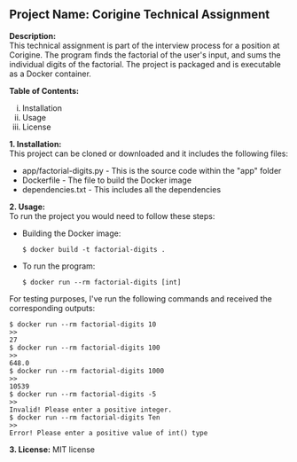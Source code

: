 ## **Project Name:** Corigine Technical Assignment

**Description:** <br>This technical assignment is part of the interview process for a position at Corigine. The program finds the factorial of the user's input, and sums the individual digits of the factorial. The project is packaged and is executable as a Docker container.

**Table of Contents:**
<ol type="i">
  <li>Installation</li>
  <li>Usage</li>
  <li>License</li>
</ol>

**1.  Installation:**<br>This project can be cloned or downloaded and it includes the following files:
<ul>
  <li>app/factorial-digits.py  -   This is the source code within the "app" folder</li>
  <li>Dockerfile               -   The file to build the Docker image</li>
  <li>dependencies.txt         -   This includes all the dependencies</li>
</ul>

**2.  Usage:**<br>To run the project you would need to follow these steps:
* Building the Docker image:
  ```
  $ docker build -t factorial-digits .
  ```          
* To run the program:
  ```
  $ docker run --rm factorial-digits [int]
  ```  
  
For testing purposes, I've run the following commands and received the corresponding outputs:
  ```
  $ docker run --rm factorial-digits 10
  >>
  27
  $ docker run --rm factorial-digits 100
  >>
  648.0
  $ docker run --rm factorial-digits 1000
  >>
  10539
  $ docker run --rm factorial-digits -5
  >>
  Invalid! Please enter a positive integer.
  $ docker run --rm factorial-digits Ten
  >>
  Error! Please enter a positive value of int() type
  ```
  
**3.  License:** MIT license

